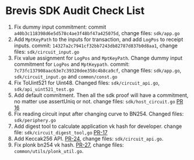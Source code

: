 # Brevis SDK Audit Check List

1. Fix dummy input commitment: commit `a40b3c118398d6e5d578c4ae3f48bf47a425075d`, change files: `sdk/app.go`
2. Add `MptKeyPath` to the inputs for transaction, and add `LogPos` to receipt inputs. commit: `14327a2c7941cf32bb7243db82787d837b0d8aa1`, change files: `sdk/circuit_input.go`
3. Fix value assignment for `LogPos` and `MptKeyPath`. Change dummy input commitment for `LogPos` and `MptKeypath`. commit: `7c73fc137908aac63e7c39320dee358c4b8ca9cf`, change files: `sdk/app.go`, `sdk/circuit_input.go` and `common/const.go`
4. Fix ToUint521 for Uint48. Changed files: `sdk/circuit_api.go`, `sdk/api_uint521_test.go`
5. Add default commitment. Then all the sdk proof will have a commitment, no matter use assertUniq or not. change files: `sdk/host_circuit.go` [PR 16](https://github.com/brevis-network/brevis-sdk/pull/16)
6. Fix reading circuit input after changing curve to BN254. Changed files: `sdk/periphery.go`
7. Add digest tool to calculate application vk hash for developer. change file: `sdk/circuit_digest_tool,go` [PR-17](https://github.com/brevis-network/brevis-sdk/pull/17)
8. Add Keccak256 API. [PR-24](https://github.com/brevis-network/brevis-sdk/pull/24), change files: `sdk/circuit_api.go`.
9. Fix plonk bn254 vk hash. [PR-27](https://github.com/brevis-network/brevis-sdk/pull/27), change files: `common/utils/plonk_util.go`.